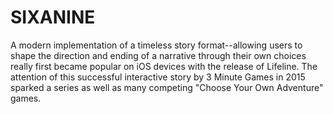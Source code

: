 # SIXANINE
A modern implementation of a timeless story format--allowing users to shape the direction and ending of a narrative through their own choices really first became popular on iOS devices with the release of Lifeline. The attention of this successful interactive story by 3 Minute Games in 2015 sparked a series as well as many competing "Choose Your Own Adventure" games.
